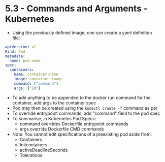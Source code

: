# 5.3 - Commands and Arguments - Kubernetes

- Using the previously defined image, one can create a yaml definition file:

```yaml
apiVersion: v1
Kind: Pod
metadata:
  name: pod-name
spec:
  containers:
    name: container-name
    image: container-image
    command: ["command"]
    args: ["10"]
```

- To add anything to be appended to the docker run command for the container, add
args to the container spec
- Pod may then be created using the `kubectl create -f` command as per
- To override entrypoint commands, add "command" field to the pod spec
- To summarise, in Kubernetes Pod Specs:
  - command overrides Dockerfile entrypoint commands
  - args override Dockerfile CMD commands
- Note: You cannot edit specifications of a preexisting pod aside from:
  - Containers
  - Initcontainers
  - activeDeadlineSeconds
  - Tolerations
